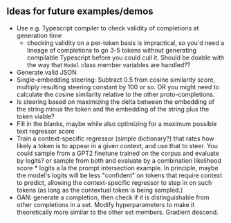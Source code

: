 ## Ideas for future examples/demos

- Use e.g. Typescript compiler to check validity of completions at generation time
    - checking validity on a per-token basis is impractical, so you'd need a lineage of completions to go 3-5 tokens without generating compilable Typescript before you could cull it. Should be doable with the way that `Model` class member variables are handled??
- Generate valid JSON
- Single-embedding steering: Subtract 0.5 from cosine similarity score, multiply resulting steering constant by 100 or so. OR you might need to calculate the cosine similarity relative to the other proto-completions.
- Is steering based on maximizing the delta between the embedding of the string minus the token and the embedding of the string plus the token viable?
- Fill in the blanks, maybe while also optimizing for a maximum possible text regressor score
- Train a context-specific regressor (simple dictionary?) that rates how likely a token is to appear in a given context, and use that to steer. You could sample from a GPT2 finetune trained on the corpus and evaluate by logits? or sample from both and evaluate by a combination likelihood score * logits a la the prompt intersection example. In principle, maybe the model's logits will be less "confident" on tokens that require context to predict, allowing the context-specific regressor to step in on such tokens (as long as the contextual token is being sampled.)
- GAN: generate a completion, then check if it is distinguishable from other completions in a set. Modify hyperparameters to make it theoretically more similar to the other set members. Gradient descend.